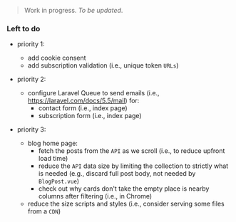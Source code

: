 > Work in progress. *To be updated*.


### Left to do

- priority 1:
	- add cookie consent
	- add subscription validation (i.e., unique token `URLs`)

- priority 2:
	- configure Laravel Queue to send emails (i.e., https://laravel.com/docs/5.5/mail) for:
		- contact form (i.e., index page)
		- subscription form (i.e., index page)

- priority 3:
	- blog home page:
		- fetch the posts from the `API` as we scroll (i.e., to reduce upfront load time)
		- reduce the `API` data size by limiting the collection to strictly what is needed (e.g., discard full post body, not needed by `BlogPost.vue`)
		- check out why cards don't take the empty place is nearby columns after filtering (i.e., in Chrome)
	- reduce the size scripts and styles (i.e., consider serving some files from a `CDN`)	
